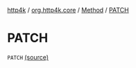 [http4k](../../index.md) / [org.http4k.core](../index.md) / [Method](index.md) / [PATCH](./-p-a-t-c-h.md)

# PATCH

`PATCH` [(source)](https://github.com/http4k/http4k/blob/master/http4k-core/src/main/kotlin/org/http4k/core/http.kt#L113)